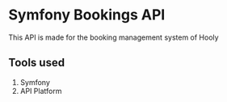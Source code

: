 # Symfony Bookings API

This API is made for the booking management system of Hooly


## Tools used

1. Symfony
2. API Platform

